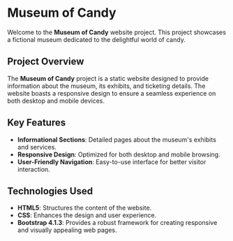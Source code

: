 # Museum of Candy

Welcome to the **Museum of Candy** website project. This project showcases a fictional museum dedicated to the delightful world of candy.

## Project Overview

The **Museum of Candy** project is a static website designed to provide information about the museum, its exhibits, and ticketing details. The website boasts a responsive design to ensure a seamless experience on both desktop and mobile devices.

## Key Features

- **Informational Sections**: Detailed pages about the museum's exhibits and services.
- **Responsive Design**: Optimized for both desktop and mobile browsing.
- **User-Friendly Navigation**: Easy-to-use interface for better visitor interaction.

## Technologies Used

- **HTML5**: Structures the content of the website.
- **CSS**: Enhances the design and user experience.
- **Bootstrap 4.1.3**: Provides a robust framework for creating responsive and visually appealing web pages.
